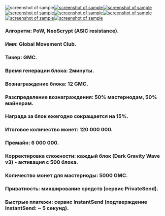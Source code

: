 ![screenshot of sample](http://mnpro.gq/img/about-img-1.gif)[![screenshot of sample](
https://cdn.discordapp.com/attachments/651853753019924520/655600972889980930/web140.png)](https://www.globalmovement.club)[![screenshot of sample](
https://cdn.discordapp.com/attachments/651853753019924520/655601493218557952/POOL.png)](https://pool.gmastercoin.com)[![screenshot of sample](
https://cdn.discordapp.com/attachments/651853753019924520/655602215481901112/explorer.png)](https://chain.gmastercoin.com)[![screenshot of sample](
https://cdn.discordapp.com/attachments/651853753019924520/655602621368762390/discord.png)](https://discord.gg/NUceHNH)[![screenshot of sample](
https://cdn.discordapp.com/attachments/651853753019924520/655603620292853760/twitter.png)](https://twitter.com/global_m_club)[![screenshot of sample](
https://cdn.discordapp.com/attachments/651853753019924520/655604362688593934/telegram.png)](https://t.me/gm_club_channel)[![screenshot of sample](
https://cdn.discordapp.com/attachments/651853753019924520/655598017830846467/2SHAPKA_GMC.png)](https://discord.gg/4UAcFBG)  


###  Алгоритм: PoW, NeoScrypt (ASIC resistance).
###  Имя: Global Movement Club.
###  Тикер: GMC.
###  Время генерации блока: 2минуты.
###  Вознаграждение блока: 12 GMC.
###  Разспределение вознаграждения: 50% мастернодам, 50% майнерам.
###  Награда за блок ежегодно сокращается на 15%.
###  Итоговое количество монет: 120 000 000.
###  Премайн: 6 000 000.
###  Корректировка сложности: каждый блок (Dark Gravity Wave v3) - активация с 500 блока.
###  Количество монет для мастерноды: 5000 GMC.
###  Приватность: микширование средств (сервис PrivateSend).
###  Быстрые платежи: сервис InstantSend (подтверждение InstantSend: ~ 5 секунд).

